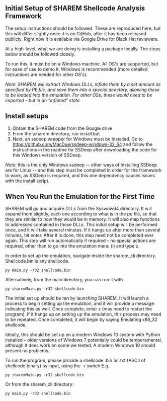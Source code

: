 ## Initial Setup of SHAREM Shellcode Analysis Framework
The setup instructions should be followed. These are reproduced here, but this will differ slightly once it is on GitHub, after it has been released publicly. Right now it is available via Google Drive for Black Hat reviewers.

At a high-level, what we are doing is installing a package locally. The steps below should be followed closely.

To run this, it must be on a Windows machine.
All OS's are supported, but for ease of use to demo it, Windows is recommended (more detailed instructions are needed for other OS's). 

_Note: SHAREM will extract Windows DLLs, inflate them by a set amount as specified by PE file, and save them into a special directory, allowing these to be loaded into the emulation. For other OSs, these would need to be imported – but in an “inflated” state._

## Install setups
1.	Obtain the SHAREM code from the Google drive
2.	From the \sharem directory, run install.bat
3.	Next,  an ssdeep wrapper for Windows must be installed. Go to https://github.com/MacDue/ssdeep-windows-32_64 and follow the instructions in the readme for SSDeep after downloading the code for this Windows version of SSDeep.

_Note:_ this is the only Windows ssdeep -- other ways of installing SSDeep are for Linux -- and this step must be completed in order for the framework to work, as SSDeep is required, and this one dependency causes issues with the install script.

## When You Run the Emulation for the First Time

SHAREM will go and acquire DLLs from the Syswow64 directory. It will expand them slightly, each one according to what is in the pe file, so that they are similar to how they would be in memory. It will also map functions to addresses contained in those DLLs. This initial setup will be performed once, and it will take several minutes. If it hangs up after more than several minutes, hit enter. After it is done, this step need not be completed ever again. This step will run automatically if required – no special actions are required, other than to go into the emulation menu (l) and type z.

In order to set up the emulation, navigate inside the sharem_cli directory. Shellcode.bin is any shellcode.

`py main.py -r32 shellcode.bin`

Alternatively, from the main directory, you can run it with 

`py sharemMain.py -r32 shellcode.bin`

The initial set up should be ran by launching SHAREM. It will launch a process to begin setting up the emulation, and it will provide a message indicating this as well. Once complete, enter z (may need to restart the program). If it hangs up on setting up the emulation, this process may need to be repeated. Once completed, it will begin by saying Emulating x86_32 shellcode.

Ideally, this should be set up on a modern Windows 10 system with Python installed – older versions of Windows 7 potentially could be temperamental, although it does work on some we tested. A modern Windows 10 should present no problems.

To run the program, please provide a shellcode .bin or .txt (ASCII of shellcode binary) as input, using the -r switch
E.g.

`py sharemMain.py -r32 shellcode.bin`

Or from the sharem_cli directory:

`py main.py -r32 shellcode.bin`